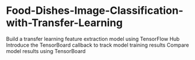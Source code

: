 ﻿# Food-Dishes-Image-Classification-with-Transfer-Learning
Build a transfer learning feature extraction model using TensorFlow Hub
Introduce the TensorBoard callback to track model training results
Compare model results using TensorBoard
